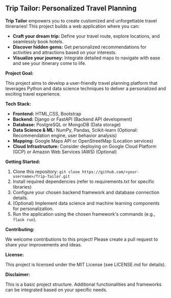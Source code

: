 ## Trip Tailor: Personalized Travel Planning

**Trip Tailor** empowers you to create customized and unforgettable travel itineraries! This project builds a web application where you can:

* **Craft your dream trip:** Define your travel route, explore locations, and seamlessly book hotels.
* **Discover hidden gems:** Get personalized recommendations for activities and attractions based on your interests.
* **Visualize your journey:** Integrate detailed maps to navigate with ease and see your itinerary come to life.

**Project Goal:**

This project aims to develop a user-friendly travel planning platform that leverages Python and data science techniques to deliver a personalized and exciting travel experience.

**Tech Stack:**

* **Frontend:** HTML,CSS, Bootstrap
* **Backend:** Django or FastAPI (Backend API development)
* **Database:** PostgreSQL or MongoDB (Data storage)
* **Data Science & ML:** NumPy, Pandas, Scikit-learn (Optional: Recommendation engine, user behavior analysis)
* **Mapping:** Google Maps API or OpenStreetMap (Location services)
* **Cloud Infrastructure:** Consider deploying on Google Cloud Platform (GCP) or Amazon Web Services (AWS) (Optional)

**Getting Started:**

1. Clone this repository: `git clone https://github.com/<your-username>/Trip-Tailor.git`
2. Install required dependencies (refer to requirements.txt for specific libraries)
3. Configure your chosen backend framework and database connection details.
4. (Optional) Implement data science and machine learning components for personalization.
5. Run the application using the chosen framework's commands (e.g., `flask run`).

**Contributing:**

We welcome contributions to this project! Please create a pull request to share your improvements and ideas.

**License:**

This project is licensed under the MIT License (see LICENSE.md for details).

**Disclaimer:**

This is a basic project structure. Additional functionalities and frameworks can be integrated based on your specific needs.
